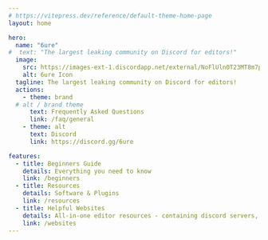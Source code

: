 ```yaml
---
# https://vitepress.dev/reference/default-theme-home-page
layout: home

hero:
  name: "6ure"
#  text: "The largest leaking community on Discord for editors!"
  image:
    src: https://images-ext-1.discordapp.net/external/NoFlUln0T23MT8m7pgbiP6_Ys6PqmSWbzfioro9mtmU/%3Fsize%3D1024/https/cdn.discordapp.com/icons/1118862694980788276/27f3921db1ab7d2900ffab1ed83ca16a.png
    alt: 6ure Icon
  tagline: The largest leaking community on Discord for editors!
  actions:
    - theme: brand
  # alt / brand theme
      text: Frequently Asked Questions
      link: /faq/general
    - theme: alt
      text: Discord
      link: https://discord.gg/6ure

features:
  - title: Beginners Guide
    details: Everything you need to know
    link: /beginners
  - title: Resources
    details: Software & Plugins
    link: /resources
  - title: Helpful Websites
    details: All-in-one editor resources - containing discord servers, scenepacks, audios, fonts & more
    link: /websites
---
```

